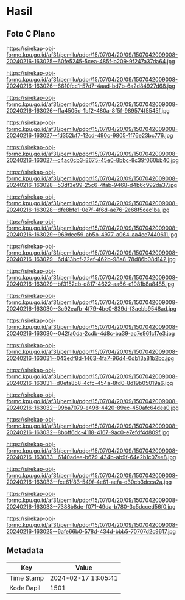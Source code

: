 # Hasil

## Foto C Plano

https://sirekap-obj-formc.kpu.go.id/af31/pemilu/pdpr/15/07/04/20/09/1507042009008-20240216-163025--60fe5245-5cea-485f-b209-9f247a37da64.jpg

https://sirekap-obj-formc.kpu.go.id/af31/pemilu/pdpr/15/07/04/20/09/1507042009008-20240216-163026--6610fcc1-57d7-4aad-bd7b-6a2d84927d68.jpg

https://sirekap-obj-formc.kpu.go.id/af31/pemilu/pdpr/15/07/04/20/09/1507042009008-20240216-163026--ffa4505d-1bf2-480a-8f5f-989574f5545f.jpg

https://sirekap-obj-formc.kpu.go.id/af31/pemilu/pdpr/15/07/04/20/09/1507042009008-20240216-163027--fd352bf7-12cd-490c-9805-1f76e23bc776.jpg

https://sirekap-obj-formc.kpu.go.id/af31/pemilu/pdpr/15/07/04/20/09/1507042009008-20240216-163027--c4ac0cb3-8675-45e0-8bbc-8c39f060bb40.jpg

https://sirekap-obj-formc.kpu.go.id/af31/pemilu/pdpr/15/07/04/20/09/1507042009008-20240216-163028--53df3e99-25c6-4fab-9468-d4b6c992da37.jpg

https://sirekap-obj-formc.kpu.go.id/af31/pemilu/pdpr/15/07/04/20/09/1507042009008-20240216-163028--dfe8bfe1-0e7f-4f6d-ae76-2e68f5cec1ba.jpg

https://sirekap-obj-formc.kpu.go.id/af31/pemilu/pdpr/15/07/04/20/09/1507042009008-20240216-163029--969dec59-ab5b-4977-a064-aa4ce7440611.jpg

https://sirekap-obj-formc.kpu.go.id/af31/pemilu/pdpr/15/07/04/20/09/1507042009008-20240216-163029--6d413bcf-22ef-462b-98a8-78d86b08d142.jpg

https://sirekap-obj-formc.kpu.go.id/af31/pemilu/pdpr/15/07/04/20/09/1507042009008-20240216-163029--bf3152cb-d817-4622-aa66-e1981b8a8485.jpg

https://sirekap-obj-formc.kpu.go.id/af31/pemilu/pdpr/15/07/04/20/09/1507042009008-20240216-163030--3c92eafb-4f79-4be0-839d-f3aebb9548ad.jpg

https://sirekap-obj-formc.kpu.go.id/af31/pemilu/pdpr/15/07/04/20/09/1507042009008-20240216-163030--042fa0da-2cdb-4d8c-ba39-ac7e961c17e3.jpg

https://sirekap-obj-formc.kpu.go.id/af31/pemilu/pdpr/15/07/04/20/09/1507042009008-20240216-163031--043edf8d-1463-4fa7-96d4-0db13a81b2bc.jpg

https://sirekap-obj-formc.kpu.go.id/af31/pemilu/pdpr/15/07/04/20/09/1507042009008-20240216-163031--d0efa858-4cfc-454a-8fd0-8d19b05019a6.jpg

https://sirekap-obj-formc.kpu.go.id/af31/pemilu/pdpr/15/07/04/20/09/1507042009008-20240216-163032--99ba7079-e498-4420-89ec-450afc64dea0.jpg

https://sirekap-obj-formc.kpu.go.id/af31/pemilu/pdpr/15/07/04/20/09/1507042009008-20240216-163032--8bbff6dc-4118-4167-9ac0-e7efdf4d809f.jpg

https://sirekap-obj-formc.kpu.go.id/af31/pemilu/pdpr/15/07/04/20/09/1507042009008-20240216-163033--6140adee-b679-434b-ab9f-64e2b1c07ee8.jpg

https://sirekap-obj-formc.kpu.go.id/af31/pemilu/pdpr/15/07/04/20/09/1507042009008-20240216-163033--fce61f83-549f-4e61-aefa-d30cb3dcca2a.jpg

https://sirekap-obj-formc.kpu.go.id/af31/pemilu/pdpr/15/07/04/20/09/1507042009008-20240216-163033--7388b8de-f071-49da-b780-3c5dcced56f0.jpg

https://sirekap-obj-formc.kpu.go.id/af31/pemilu/pdpr/15/07/04/20/09/1507042009008-20240216-163025--6afe66b0-578d-434d-bbb5-70707d2c9617.jpg


## Metadata

| Key        | Value               |
| ---------- | ------------------- |
| Time Stamp | 2024-02-17 13:05:41 |
| Kode Dapil | 1501                |



